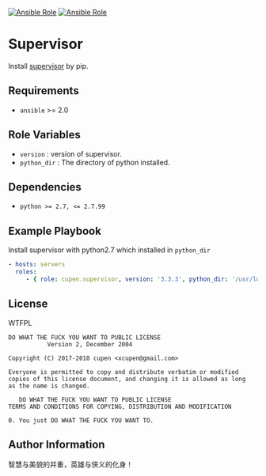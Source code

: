 
[![Ansible Role](https://img.shields.io/ansible/role/19821.svg)][galaxy]
[![Ansible Role](https://img.shields.io/ansible/role/d/19821.svg)][galaxy]

Supervisor
=========

Install [supervisor] by pip.

Requirements
------------

* `ansible` >= 2.0

Role Variables
--------------

* `version` :  version of supervisor.
* `python_dir` : The directory of python installed.


Dependencies
------------

* `python >= 2.7, <= 2.7.99`

Example Playbook
----------------

Install supervisor with python2.7 which installed in `python_dir`

```yaml
- hosts: servers
  roles:
     - { role: cupen.supervisor, version: '3.3.3', python_dir: '/usr/local/opt/python2.7.14' }
```

License
-------

WTFPL

```
DO WHAT THE FUCK YOU WANT TO PUBLIC LICENSE
           Version 2, December 2004

Copyright (C) 2017-2018 cupen <xcupen@gmail.com>

Everyone is permitted to copy and distribute verbatim or modified
copies of this license document, and changing it is allowed as long
as the name is changed.

   DO WHAT THE FUCK YOU WANT TO PUBLIC LICENSE
TERMS AND CONDITIONS FOR COPYING, DISTRIBUTION AND MODIFICATION

0. You just DO WHAT THE FUCK YOU WANT TO.
```

Author Information
------------------

智慧与美貌的并重，英雄与侠义的化身！


[supervisor]: http://supervisord.org/
[galaxy]: https://galaxy.ansible.com/ansible-users/supervisor/